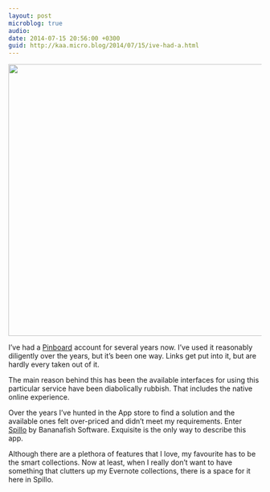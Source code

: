 ```yaml
---
layout: post
microblog: true
audio: 
date: 2014-07-15 20:56:00 +0300
guid: http://kaa.micro.blog/2014/07/15/ive-had-a.html
---
```

<img src="http://www.kaa.bz/uploads/2018/bc335cad5d.jpg" alt="" width="840" height="541" class="alignnone size-full wp-image-194" /><p>I&rsquo;ve had a <a href="http://www.pinboard.in">Pinboard</a> account for several years now. I&rsquo;ve used it reasonably diligently over the years, but it&rsquo;s been one way. Links get put into it, but are hardly every taken out of it.</p>

<p>The main reason behind this has been the available interfaces for using this particular service have been diabolically rubbish. That includes the native online experience.</p>

<p>Over the years I&rsquo;ve hunted in the App store to find a solution and the available ones felt over-priced and didn&rsquo;t meet my requirements. Enter <a href="http://bananafishsoftware.com/products/spillo/">Spillo</a> by Bananafish Software. Exquisite is the only way to describe this app.</p>

<p>Although there are a plethora of features that I love, my favourite has to be the smart collections. Now at least, when I really don&rsquo;t want to have something that clutters up my Evernote collections, there is a space for it here in Spillo.</p>
